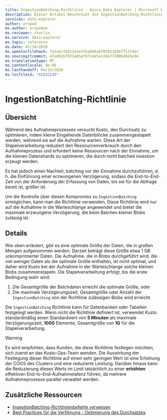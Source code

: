 ```yaml
---
title: IngestionBatching-Richtlinie - Azure Data Explorer | Microsoft Docs
description: Dieser Artikel beschreibt die IngestionBatching-Richtlinie in Azure Data Explorer.
services: data-explorer
author: orspod
ms.author: orspodek
ms.reviewer: rkarlin
ms.service: data-explorer
ms.topic: reference
ms.date: 02/19/2020
ms.openlocfilehash: fa3a4cfd512e3e37ba6b6abf8f8316d6ff12fdec
ms.sourcegitcommit: 47a002b7032a05ef67c4e5e12de7720062645e9e
ms.translationtype: MT
ms.contentlocale: de-DE
ms.lasthandoff: 04/15/2020
ms.locfileid: "81522235"
---
```

# <a name="ingestionbatching-policy"></a>IngestionBatching-Richtlinie

## <a name="overview"></a>Übersicht

Während des Aufnahmeprozesses versucht Kusto, den Durchsatz zu optimieren, indem kleine Eingehende Datenblöcke zusammengestapelt werden, während sie auf die Aufnahme warten.
Diese Art der Stapelverarbeitung reduziert den Ressourcenverbrauch durch den Aufnahmeprozess und erfordert keine Ressourcen nach der Einnahme, um die kleinen Datenshards zu optimieren, die durch nicht batched insestion erzeugt werden.

Es hat jedoch einen Nachteil, batching vor der Einnahme durchzuführen, d. h. die Einführung einer erzwungenen Verzögerung, sodass die End-to-End-Zeit von der Anforderung der Erfassung von Daten, bis sie für die Abfrage bereit ist, größer ist.

Um die Kontrolle über diesen Kompromiss zu `IngestionBatching` ermöglichen, kann man die Richtlinie verwenden.
Diese Richtlinie wird nur auf die Aufnahme in die Warteschlange angewendet und bietet die maximale erzwungene Verzögerung, die beim Batchen kleiner Blobs zulässig ist.

## <a name="details"></a>Details

Wie oben erläutert, gibt es eine optimale Größe der Daten, die in großen Mengen aufgenommen werden.
Derzeit beträgt diese Größe etwa 1 GB unkomprimierter Daten. Die Aufnahme, die in Blobs durchgeführt wird, die viel weniger Daten als die optimale Größe enthalten, ist nicht optimal, und daher wird Kusto bei der Aufnahme in der Warteschlange solche kleinen Blobs zusammenstapeln. Die Stapelverarbeitung erfolgt, bis die erste Bedingung wahr wird:

1. Die Gesamtgröße der Batchdaten erreicht die optimale Größe, oder
2. Die maximale Verzögerungszeit, Gesamtgröße oder Anzahl der `IngestionBatching` von der Richtlinie zulässigen Blobs wird erreicht.

Die `IngestionBatching` Richtlinie kann für Datenbanken oder Tabellen festgelegt werden. Wenn nicht die Richtlinie definiert ist, verwendet Kusto standardmäßig einen Standardwert von **5 Minuten** als maximale Verzögerungszeit, **1000** Elemente, Gesamtgröße von **1G** für die Stapelverarbeitung.

> [!WARNING]
> Es wird empfohlen, dass Kunden, die diese Richtlinie festlegen möchten, sich zuerst an das Kusto-Ops-Team wenden. Die Auswirkung der Festlegung dieser Richtlinie auf einen sehr geringen Wert ist eine Erhöhung der COGS des Clusters und eine reduzierte Leistung. Darüber hinaus kann die Reduzierung dieses Werts im Limit tatsächlich zu einer **erhöhten** effektiven End-to-End-Aufnahmelatenz führen, da mehrere Aufnahmeprozesse parallel verwaltet werden.

## <a name="additional-resources"></a>Zusätzliche Ressourcen

* [IngestionBatching-Richtlinienbefehle verweisen](../management/batching-policy.md)
* [Best Practices für die Verfilmung - Optimierung des Durchsatzes](../api/netfx/kusto-ingest-best-practices.md#optimizing-for-throughput)